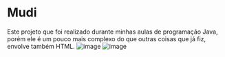 # Mudi
Este projeto que foi realizado durante minhas aulas de programação Java, porém ele é um pouco mais complexo do que outras coisas que já fiz, envolve também HTML.
![image](https://user-images.githubusercontent.com/82059129/118303512-e93e7280-b4bb-11eb-9eb9-24cb38d68074.png)
![image](https://user-images.githubusercontent.com/82059129/118303575-fa877f00-b4bb-11eb-9480-db9bf0ab897c.png)

